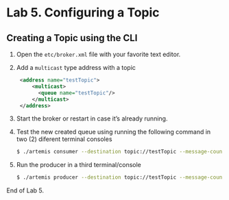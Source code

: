 # Lab 5. Configuring a Topic

## Creating a Topic using the CLI

1. Open the `etc/broker.xml` file with your favorite text editor.
1. Add a `multicast` type address with a topic

   ```XML
    <address name="testTopic">
        <multicast>
          <queue name="testTopic"/>
        </multicast>
    </address>
   ```

1. Start the broker or restart in case it’s already running.
1. Test the new created queue using running the following command in two (2) diferent terminal consoles

   ```sh
   $ ./artemis consumer --destination topic://testTopic --message-count 10
   ```

1. Run the producer in a third terminal/console

   ```sh
   $ ./artemis producer --destination topic://testTopic --message-count 10
   ```

End of Lab 5.
